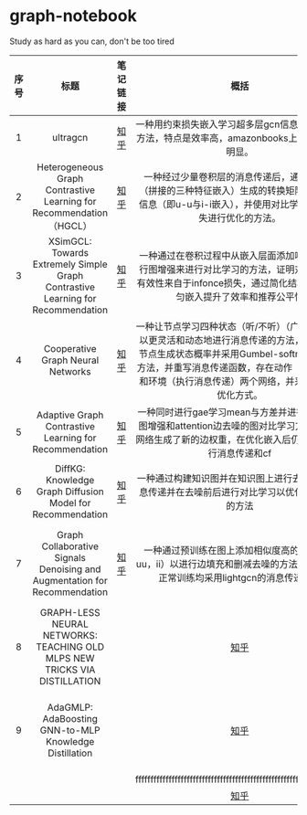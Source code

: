 # graph-notebook
Study as hard as you can, don't be too tired

| 序号 | 标题    |   笔记链接 |           **概括**   |  论文链接  | 代码链接 |
| :--: | :-----------------:  | :-------------:      | :------------------------: | :-------: |:-------: |
|1|ultragcn| [知乎](https://zhuanlan.zhihu.com/p/720972838) |一种用约束损失嵌入学习超多层gcn信息传播结果的方法，特点是效率高，amazonbooks上准确率提升明显。|[文](https://arxiv.org/pdf/2110.15114) |[代码链接](https://github.com/kuisu-GDUT/UltraGCN)|
|2|Heterogeneous Graph Contrastive Learning for Recommendation（HGCL）| [知乎](https://zhuanlan.zhihu.com/p/730907108)| 一种经过少量卷积层的消息传递后，通过元知识（拼接的三种特征嵌入）生成的转换矩阵增强辅助信息（即u-u与i-i嵌入），并使用对比学习和bpr损失进行优化的方法。|[文](https://arxiv.org/pdf/2303.00995)|[代码链接](https://github.com/HKUDS/HGCL)|
| 3  | XSimGCL: Towards Extremely Simple Graph Contrastive Learning for Recommendation  |  [知乎](https://zhuanlan.zhihu.com/p/915933300)  |  一种通过在卷积过程中从嵌入层面添加噪声而非进行图增强来进行对比学习的方法，证明对比学习的有效性来自于infonce损失，通过简化结构和噪声均匀嵌入提升了效率和推荐公平性|[文](https://arxiv.org/pdf/2209.02544)| [代码链接](https://github.com/Coder-Yu/SELFRec) |
|4|Cooperative Graph Neural Networks| [知乎](https://zhuanlan.zhihu.com/p/1698280644)|   一种让节点学习四种状态（听/不听）（广播/不广播）以更灵活和动态地进行消息传递的方法，实现上为节点生成状态概率并采用Gumbel-softmax硬采样方法，并重写消息传递函数，存在动作（决定状态）和环境（执行消息传递）两个网络，并采用相同的优化方式。    |[文](https://arxiv.org/pdf/2310.01267.pdf?trk=public_post_comment-text)| [代码链接](https://github.com/benfinkelshtein/CoGNN/tree/main)|
|5|Adaptive Graph Contrastive Learning for Recommendation| [知乎](https://zhuanlan.zhihu.com/p/2726120426)|一种同时进行gae学习mean与方差并进行解码进行图增强和attention边去噪的图对比学习方法，去噪网络生成了新的边权重，在优化嵌入后仍使用gcn进行消息传递和cf|[文](https://arxiv.org/pdf/2305.10837)|[代码链接](https://github.com/HKUDS/AdaGCL)|
|6|DiffKG: Knowledge Graph Diffusion Model for Recommendation|[知乎](https://zhuanlan.zhihu.com/p/4200921987)|一种通过构建知识图并在知识图上进行去噪和gat消息传递并在去噪前后进行对比学习以优化item嵌入的方法|[文](https://arxiv.org/pdf/2312.16890)|[代码链接](https://github.com/HKUDS/DiffKG.)|
|7|Graph Collaborative Signals Denoising and Augmentation for Recommendation|[知乎](https://zhuanlan.zhihu.com/p/5611913180)|一种通过预训练在图上添加相似度高的边（包括uu，ii）以进行边填充和删减去噪的方法，预训练和正常训练均采用lightgcn的消息传递方式|pdf上传于仓库|[代码链接](https://github.com/zfan20/GraphDA)|
|8|GRAPH-LESS NEURAL NETWORKS: TEACHING OLD MLPS NEW TRICKS VIA DISTILLATION|           |[知乎](https://zhuanlan.zhihu.com/p/8254578841)          |pdf上传于仓库|[代码链接](https://github.com/ snap-research/graphless-neural-networks)                    |
|9|AdaGMLP: AdaBoosting GNN-to-MLP Knowledge Distillation|           |[知乎](https://zhuanlan.zhihu.com/p/8266374468)         |pdf上传于仓库           |[代码链接]( https://github.com/WeigangLu/AdaGMLPKDD24     )                   |
||||fffffffffffffffffffffffffffffffffffffffffffffffffffffffffffffffffffff|||
|        |           |           |[知乎](    )          |[文](     )            |[代码链接](     )                    |
